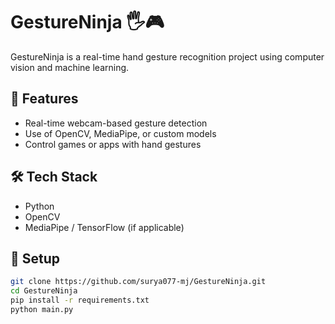 # GestureNinja 🖐️🎮

GestureNinja is a real-time hand gesture recognition project using computer vision and machine learning.

## 🚀 Features
- Real-time webcam-based gesture detection
- Use of OpenCV, MediaPipe, or custom models
- Control games or apps with hand gestures

## 🛠️ Tech Stack
- Python
- OpenCV
- MediaPipe / TensorFlow (if applicable)



## 📂 Setup

```bash
git clone https://github.com/surya077-mj/GestureNinja.git
cd GestureNinja
pip install -r requirements.txt
python main.py
